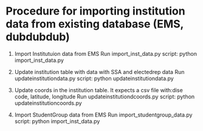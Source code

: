 # Procedure for importing institution data from existing database (EMS, dubdubdub)
1. Import Institutuion data from EMS
    Run import_inst_data.py script:
    python import_inst_data.py <EMS  db> <unified  db>

2. Update institution table with data with SSA and electedrep data
    Run updateinstitutiondata.py script:
    python updateinstitutiondata.py <dubdubudb db> <unified db>

3. Update coords in the institution table. It expects a csv file with:dise code, latitude, longitude
    Run updateinstitutiondcoords.py script:
    python updateinstitutioncoords.py <full path of the coords.csv> <unified db>

4. Import StudentGroup data from EMS
    Run import_studentgroup_data.py script:
    python import_inst_data.py <EMS db> <unified db>

